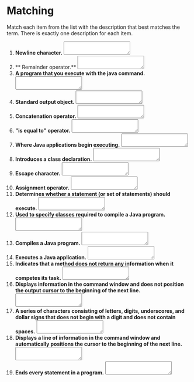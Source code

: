 # Matching

Match each item from the list with the description that best matches the term. There is exactly one description for each item.

1. **Newline character.** <textarea name="equality-operator"></textarea>
2. ** Remainder operator.** <textarea name="assignment-operator"></textarea>
3. **A program that you execute with the java command.** <textarea name="class"></textarea>
4. **Standard output object.** <textarea name="plus-operator"></textarea>
5. **Concatenation operator.** <textarea name="newline-character"></textarea>
6. **"is equal to" operator.** <textarea name="System.out"></textarea>
7. **Where Java applications begin executing.** <textarea name="application"></textarea>
8. **Introduces a class declaration.** <textarea name="main"></textarea>
9. **Escape character.** <textarea name="modulo-operator"></textarea>
10. **Assignment operator.** <textarea name="backslash"></textarea>
11. **Determines whether a statement (or set of statements) should execute.** <textarea name="java"></textarea>
12. **Used to specify classes required to compile a Java program.** <textarea name="javac"></textarea>
13. **Compiles a Java program.** <textarea name="System.out.print-method"></textarea>
13. **Executes a Java application.** <textarea name="System.out.println-method"></textarea>
14. **Indicates that a method does not return any information when it competes its task.** <textarea name="import-declarations"></textarea>
15. **Displays information in the command window and does not position the output cursor to the beginning of the next line.** <textarea name="identifier"></textarea>
16. **A series of characters consisting of letters, digits, underscores, and dollar signs that does not begin with a digit and does not contain spaces.** <textarea name="void-keyword"></textarea>
17. **Displays a line of information in the command window and automatically positions the cursor to the beginning of the next line.** <textarea name="semicolon"></textarea>
18. **Ends every statement in a program.** <textarea name="if-statement"></textarea>

